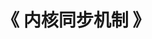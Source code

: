 ---
title: "《 内核同步机制 》"
menu:
  main:
    identifier: "linux-sync"
    parent: "linux"
    name: "《 内核同步机制 》"
    weight: 8
---
